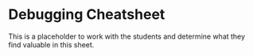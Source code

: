 # Debugging Cheatsheet
This is a placeholder to work with the students and determine what they find valuable in this sheet. 